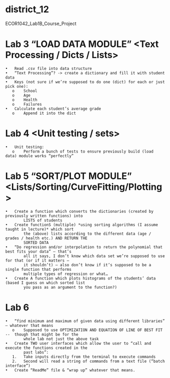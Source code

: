 # district_12
ECOR1042_Lab1B_Course_Project

# Lab 3 “LOAD DATA MODULE” <Text Processing / Dicts / Lists>
    •	Read .csv file into data structure
    •	“Text Processing”? -> create a dictionary and fill it with student data
    •	Keys (not sure if we’re supposed to do one (dict) for each or just pick one):
       o	School
       o	Age
       o	Health
       o	Failures
    •	Calculate each student’s average grade
       o	Append it into the dict
   
# Lab 4 <Unit testing / sets>
    •	Unit testing:
       o	Perform a bunch of tests to ensure previously build (load data) module works “perfectly”

# Lab 5 “SORT/PLOT MODULE” <Lists/Sorting/CurveFitting/Plotting>
    •	Create a function which converts the dictionaries (created by previously written functions) into 
            LISTS of students
    •	Create functionS (multiple) *using sorting algorithms (I assume taught in lecture)* which sort
            the (above) lists according to the different data (age / grades / health etc.) AND RETURN THE 
            SORTED DATA
    •	“Do regression and/or interpolation to return the polynomial that best fits your data” – that’s 
            all it says, I don’t know which data set we’re supposed to use for that (or if it matters – 
            it shouldn’t) – also don’t know if it’s supposed to be a single function that performs 
            multiple types of regression or what…
    •	Create A function which plots histograms of the students’ data (based I guess on which sorted list
            you pass as an argument to the function?)

# Lab 6
    •	“find minimum and maximum of given data using different libraries” – whatever that means
       o	Supposed to use OPTIMIZATION AND EQUATION OF LINE OF BEST FIT --  though that might be for the 
            whole lab not just the above task
    •	Create TWO user interfaces which allow the user to “call and execute the functions created in the 
            past labs”:
       1.	Take inputs directly from the terminal to execute commands
       2.	Second will read a string of commands from a text file (“batch interface”)
    •	Create “ReadMe” file & “wrap up” whatever that means.
